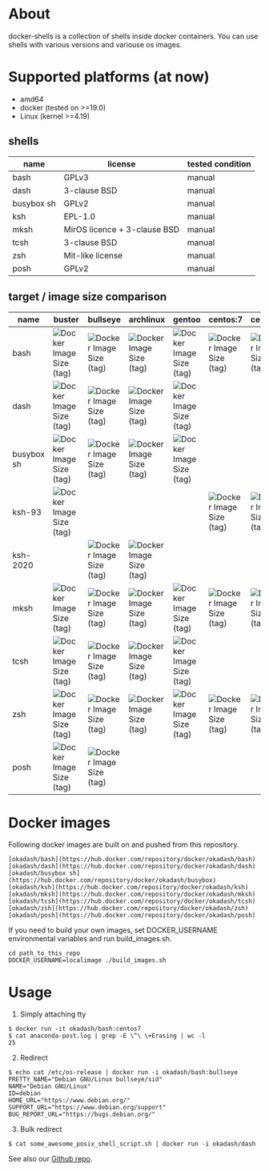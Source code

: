 # About

docker-shells is a collection of shells inside docker containers. You can use shells with various versions and variouse os images.

# Supported platforms (at now)

* amd64
* docker (tested on >=19.0)
* Linux (kernel >=4.19)

## shells

| name | license | tested condition |
| --- | --- | --- |
| bash | GPLv3 | manual |
| dash | 3-clause BSD | manual |
| busybox sh | GPLv2 | manual |
| ksh | EPL-1.0 | manual |
| mksh | MirOS licence + 3-clause BSD | manual |
| tcsh | 3-clause BSD | manual |
| zsh | Mit-like license | manual |
| posh | GPLv2 | manual |

## target / image size comparison

| name | buster | bullseye | archlinux | gentoo | centos:7 | centos:8 | alpine |
| --- | --- | --- | --- | --- | --- | --- | --- |
| bash | ![Docker Image Size (tag)](https://img.shields.io/docker/image-size/okadash/bash/debian-buster-slim?label=) | ![Docker Image Size (tag)](https://img.shields.io/docker/image-size/okadash/bash/debian-bullseye-slim?label=) | ![Docker Image Size (tag)](https://img.shields.io/docker/image-size/okadash/bash/archlinux?label=) | ![Docker Image Size (tag)](https://img.shields.io/docker/image-size/okadash/bash/gentoo?label=) | ![Docker Image Size (tag)](https://img.shields.io/docker/image-size/okadash/bash/centos7?label=) | ![Docker Image Size (tag)](https://img.shields.io/docker/image-size/okadash/bash/centos8?label=) | ![Docker Image Size (tag)](https://img.shields.io/docker/image-size/okadash/bash/alpine?label=) |
| dash | ![Docker Image Size (tag)](https://img.shields.io/docker/image-size/okadash/dash/debian-buster-slim?label=) | ![Docker Image Size (tag)](https://img.shields.io/docker/image-size/okadash/dash/debian-bullseye-slim?label=) | ![Docker Image Size (tag)](https://img.shields.io/docker/image-size/okadash/dash/archlinux?label=) | ![Docker Image Size (tag)](https://img.shields.io/docker/image-size/okadash/dash/gentoo?label=) | | | |
| busybox sh | ![Docker Image Size (tag)](https://img.shields.io/docker/image-size/okadash/busybox/debian-buster-slim?label=) | ![Docker Image Size (tag)](https://img.shields.io/docker/image-size/okadash/busybox/debian-bullseye-slim?label=) | ![Docker Image Size (tag)](https://img.shields.io/docker/image-size/okadash/busybox/archlinux?label=) | ![Docker Image Size (tag)](https://img.shields.io/docker/image-size/okadash/busybox/gentoo?label=) | | | ![Docker Image Size (tag)](https://img.shields.io/docker/image-size/okadash/busybox/alpine?label=) |
| ksh-93 | ![Docker Image Size (tag)](https://img.shields.io/docker/image-size/okadash/ksh/debian-buster-slim?label=) | | | | ![Docker Image Size (tag)](https://img.shields.io/docker/image-size/okadash/ksh/centos7?label=) | ![Docker Image Size (tag)](https://img.shields.io/docker/image-size/okadash/ksh/centos8?label=) |
| ksh-2020 | | ![Docker Image Size (tag)](https://img.shields.io/docker/image-size/okadash/ksh/debian-bullseye-slim?label=) | ![Docker Image Size (tag)](https://img.shields.io/docker/image-size/okadash/ksh/archlinux?label=) | | | |
| mksh | ![Docker Image Size (tag)](https://img.shields.io/docker/image-size/okadash/mksh/debian-buster-slim?label=) | ![Docker Image Size (tag)](https://img.shields.io/docker/image-size/okadash/mksh/debian-bullseye-slim?label=) | ![Docker Image Size (tag)](https://img.shields.io/docker/image-size/okadash/mksh/archlinux?label=) | ![Docker Image Size (tag)](https://img.shields.io/docker/image-size/okadash/mksh/gentoo?label=) | ![Docker Image Size (tag)](https://img.shields.io/docker/image-size/okadash/mksh/centos7?label=) | ![Docker Image Size (tag)](https://img.shields.io/docker/image-size/okadash/mksh/centos8?label=) | ![Docker Image Size (tag)](https://img.shields.io/docker/image-size/okadash/mksh/alpine?label=) |
| tcsh | ![Docker Image Size (tag)](https://img.shields.io/docker/image-size/okadash/tcsh/debian-buster-slim?label=) | ![Docker Image Size (tag)](https://img.shields.io/docker/image-size/okadash/tcsh/debian-bullseye-slim?label=) | ![Docker Image Size (tag)](https://img.shields.io/docker/image-size/okadash/tcsh/archlinux?label=) | ![Docker Image Size (tag)](https://img.shields.io/docker/image-size/okadash/tcsh/gentoo?label=) | | | ![Docker Image Size (tag)](https://img.shields.io/docker/image-size/okadash/tcsh/alpine?label=) |
| zsh | ![Docker Image Size (tag)](https://img.shields.io/docker/image-size/okadash/zsh/debian-buster-slim?label=) | ![Docker Image Size (tag)](https://img.shields.io/docker/image-size/okadash/zsh/debian-bullseye-slim?label=) | ![Docker Image Size (tag)](https://img.shields.io/docker/image-size/okadash/zsh/archlinux?label=) | ![Docker Image Size (tag)](https://img.shields.io/docker/image-size/okadash/zsh/gentoo?label=) | ![Docker Image Size (tag)](https://img.shields.io/docker/image-size/okadash/zsh/centos7?label=) | ![Docker Image Size (tag)](https://img.shields.io/docker/image-size/okadash/zsh/centos8?label=) | ![Docker Image Size (tag)](https://img.shields.io/docker/image-size/okadash/mksh/centos8?label=) | ![Docker Image Size (tag)](https://img.shields.io/docker/image-size/okadash/zsh/alpine?label=) |
| posh | ![Docker Image Size (tag)](https://img.shields.io/docker/image-size/okadash/posh/debian-buster-slim?label=) | ![Docker Image Size (tag)](https://img.shields.io/docker/image-size/okadash/posh/debian-bullseye-slim?label=) | | | | |


# Docker images

Following docker images are built on and pushed from this repository.

`[okadash/bash](https://hub.docker.com/repository/docker/okadash/bash)`
`[okadash/dash](https://hub.docker.com/repository/docker/okadash/dash)`
`[okadash/busybox sh](https://hub.docker.com/repository/docker/okadash/busybox)`
`[okadash/ksh](https://hub.docker.com/repository/docker/okadash/ksh)`
`[okadash/mksh](https://hub.docker.com/repository/docker/okadash/mksh)`
`[okadash/tcsh](https://hub.docker.com/repository/docker/okadash/tcsh)`
`[okadash/zsh](https://hub.docker.com/repository/docker/okadash/zsh)`
`[okadash/posh](https://hub.docker.com/repository/docker/okadash/posh)`

If you need to build your own images, set DOCKER_USERNAME environmental variables and run build_images.sh.

```
cd path_to_this_repo
DOCKER_USERNAME=localimage ./build_images.sh
```


# Usage

1. Simply attaching tty

```
$ docker run -it okadash/bash:centos7
$ cat anaconda-post.log | grep -E \^\ \+Erasing | wc -l
25
```

2. Redirect

```
$ echo cat /etc/os-release | docker run -i okadash/bash:bullseye
PRETTY_NAME="Debian GNU/Linux bullseye/sid"
NAME="Debian GNU/Linux"
ID=debian
HOME_URL="https://www.debian.org/"
SUPPORT_URL="https://www.debian.org/support"
BUG_REPORT_URL="https://bugs.debian.org/"
```

3. Bulk redirect

```
$ cat some_awesome_posix_shell_script.sh | docker run -i okadash/dash
```

See also our [Github repo](https://github.com/okadash/docker-shells).
